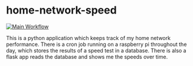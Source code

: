 # home-network-speed

[![Main Workflow](https://github.com/nolanbconaway/home-network-speed/actions/workflows/push.yml/badge.svg)](https://github.com/nolanbconaway/home-network-speed/actions/workflows/push.yml)

This is a python application which keeps track of my home network performance. There is a cron job running on a raspberry pi throughout the day, which stores the results of a speed test in a database. There is also a flask app reads the database and shows me the speeds over time.